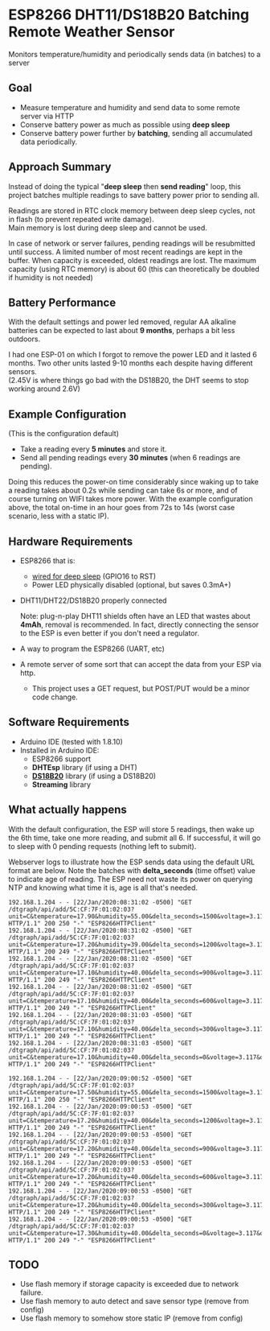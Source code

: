 # ESP8266 DHT11/DS18B20 Batching Remote Weather Sensor

Monitors temperature/humidity and periodically sends data (in batches) to a server

## Goal
* Measure temperature and humidity and send data to some remote server via HTTP
* Conserve battery power as much as possible using **deep sleep**
* Conserve battery power further by **batching**, sending all accumulated data periodically. 


## Approach Summary
Instead of doing the typical "**deep sleep** then **send reading**" loop, this project batches multiple readings
 to save battery power prior to sending all.  
 
 Readings are stored in RTC clock memory between deep sleep cycles,
 not in flash (to prevent repeated write damage).  
 Main memory is lost during deep sleep and cannot be used.
 
 In case of network or server failures, pending readings will be resubmitted until success. A limited number of most recent readings are kept in the buffer. 
 When capacity is exceeded, oldest readings are lost.  The maximum capacity (using RTC memory) is about 60 (this can theoretically be doubled if humidity is not needed)
 
## Battery Performance
With the default settings and power led removed, regular AA alkaline batteries can be expected to last about **9 months**, perhaps a bit less outdoors.

I had one ESP-01 on which I forgot to remove the power LED and it lasted 6 months.
Two other units lasted 9-10 months each despite having different sensors.  
(2.45V is where things go bad with the DS18B20, the DHT seems to stop working around 2.6V)

## Example Configuration

(This is the configuration default)
* Take a reading every **5 minutes** and store it.
* Send all pending readings every **30 minutes** (when 6 readings are pending).

Doing this reduces the power-on time considerably since waking up to take a reading takes about 0.2s while sending can take 6s or more,
and of course turning on WIFI takes more power.  With the example configuration above, the total on-time in an hour goes from 72s to 14s (worst case scenario, less with a static IP).
 
## Hardware Requirements

* ESP8266 that is:
   * [wired for deep sleep](https://www.instructables.com/id/Enable-DeepSleep-on-an-ESP8266-01/) (GPIO16 to RST)
   * Power LED physically disabled (optional, but saves 0.3mA+)
* DHT11/DHT22/DS18B20 properly connected 

    Note: plug-n-play DHT11 shields often have an LED that wastes about **4mAh**, removal is recommended.
    In fact, directly connecting the sensor to the ESP is even better if you don't need a regulator.
* A way to program the ESP8266 (UART, etc)
* A remote server of some sort that can accept the data from your ESP via http.
    * This project uses a GET request, but POST/PUT would be a minor code change.

## Software Requirements

* Arduino IDE (tested with 1.8.10)
* Installed in Arduino IDE:
    * ESP8266 support 
    * **DHTEsp** library (if using a DHT)
    * **[DS18B20](https://github.com/matmunk/DS18B2)** library (if using a DS18B20) 
    * **Streaming** library
    

## What actually happens

With the default configuration, the ESP will store 5 readings, then wake up the 6th time, take one more reading, 
and submit all 6.  If successful, it will go to sleep with 0 pending requests (nothing left to submit).

Webserver logs to illustrate how the ESP sends data using the default URL format are below.
Note the batches with **delta_seconds** (time offset) value to indicate age of reading. 
The ESP need not waste its power on querying NTP and knowing what time it is, age is all that's needed.

```
192.168.1.204 - - [22/Jan/2020:08:31:02 -0500] "GET /dtgraph/api/add/5C:CF:7F:01:02:03?unit=C&temperature=17.90&humidity=55.00&delta_seconds=1500&voltage=3.117&odometer=511 HTTP/1.1" 200 250 "-" "ESP8266HTTPClient"
192.168.1.204 - - [22/Jan/2020:08:31:02 -0500] "GET /dtgraph/api/add/5C:CF:7F:01:02:03?unit=C&temperature=17.20&humidity=39.00&delta_seconds=1200&voltage=3.117&odometer=512 HTTP/1.1" 200 249 "-" "ESP8266HTTPClient"
192.168.1.204 - - [22/Jan/2020:08:31:02 -0500] "GET /dtgraph/api/add/5C:CF:7F:01:02:03?unit=C&temperature=17.10&humidity=40.00&delta_seconds=900&voltage=3.117&odometer=513 HTTP/1.1" 200 249 "-" "ESP8266HTTPClient"
192.168.1.204 - - [22/Jan/2020:08:31:02 -0500] "GET /dtgraph/api/add/5C:CF:7F:01:02:03?unit=C&temperature=17.10&humidity=40.00&delta_seconds=600&voltage=3.117&odometer=514 HTTP/1.1" 200 249 "-" "ESP8266HTTPClient"
192.168.1.204 - - [22/Jan/2020:08:31:03 -0500] "GET /dtgraph/api/add/5C:CF:7F:01:02:03?unit=C&temperature=17.10&humidity=40.00&delta_seconds=300&voltage=3.117&odometer=515 HTTP/1.1" 200 249 "-" "ESP8266HTTPClient"
192.168.1.204 - - [22/Jan/2020:08:31:03 -0500] "GET /dtgraph/api/add/5C:CF:7F:01:02:03?unit=C&temperature=17.10&humidity=40.00&delta_seconds=0&voltage=3.117&odometer=516 HTTP/1.1" 200 249 "-" "ESP8266HTTPClient"

192.168.1.204 - - [22/Jan/2020:09:00:52 -0500] "GET /dtgraph/api/add/5C:CF:7F:01:02:03?unit=C&temperature=17.50&humidity=55.00&delta_seconds=1500&voltage=3.117&odometer=517 HTTP/1.1" 200 250 "-" "ESP8266HTTPClient"
192.168.1.204 - - [22/Jan/2020:09:00:53 -0500] "GET /dtgraph/api/add/5C:CF:7F:01:02:03?unit=C&temperature=17.20&humidity=40.00&delta_seconds=1200&voltage=3.117&odometer=518 HTTP/1.1" 200 249 "-" "ESP8266HTTPClient"
192.168.1.204 - - [22/Jan/2020:09:00:53 -0500] "GET /dtgraph/api/add/5C:CF:7F:01:02:03?unit=C&temperature=17.20&humidity=40.00&delta_seconds=900&voltage=3.117&odometer=519 HTTP/1.1" 200 249 "-" "ESP8266HTTPClient"
192.168.1.204 - - [22/Jan/2020:09:00:53 -0500] "GET /dtgraph/api/add/5C:CF:7F:01:02:03?unit=C&temperature=17.20&humidity=40.00&delta_seconds=600&voltage=3.117&odometer=520 HTTP/1.1" 200 249 "-" "ESP8266HTTPClient"
192.168.1.204 - - [22/Jan/2020:09:00:53 -0500] "GET /dtgraph/api/add/5C:CF:7F:01:02:03?unit=C&temperature=17.20&humidity=40.00&delta_seconds=300&voltage=3.117&odometer=521 HTTP/1.1" 200 249 "-" "ESP8266HTTPClient"
192.168.1.204 - - [22/Jan/2020:09:00:53 -0500] "GET /dtgraph/api/add/5C:CF:7F:01:02:03?unit=C&temperature=17.30&humidity=40.00&delta_seconds=0&voltage=3.117&odometer=522 HTTP/1.1" 200 249 "-" "ESP8266HTTPClient"

```


## TODO

* Use flash memory if storage capacity is exceeded due to network failure.
* Use flash memory to auto detect and save sensor type (remove from config)
* Use flash memory to somehow store static IP (remove from config)
